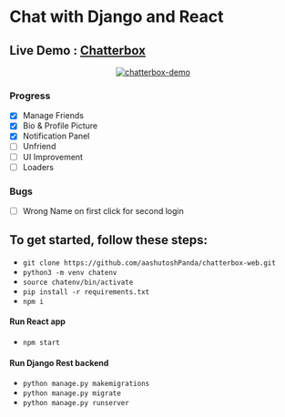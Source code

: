 
# Chat with Django and React

## Live Demo : [Chatterbox](https://chatterbox-web.herokuapp.com/ "chatter-box")

<p align="center">
  <a href="https://chatterbox-web.herokuapp.com "><img src="https://i.ibb.co/9wjknt6/chatterbox-demo.jpg" alt="chatterbox-demo" border="0"></a>
</p>

### Progress

- [x] Manage Friends
- [x] Bio & Profile Picture
- [x] Notification Panel
- [ ] Unfriend
- [ ] UI Improvement
- [ ] Loaders

### Bugs

- [ ] Wrong Name on first click for second login

## To get started, follow these steps:

- `git clone https://github.com/aashutoshPanda/chatterbox-web.git`
- `python3 -m venv chatenv`
- `source chatenv/bin/activate`
- `pip install -r requirements.txt`
- `npm i`

#### Run React  app

- `npm start`

#### Run Django Rest backend

- `python manage.py makemigrations`
- `python manage.py migrate`
- `python manage.py runserver`
